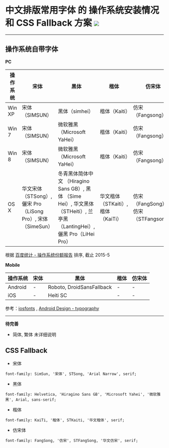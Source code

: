 # 中文排版常用字体 的 操作系统安装情况 和 CSS Fallback 方案 ![](https://img.shields.io/badge/release-no-red.svg?style=flat-square)

--- 

## 操作系统自带字体

**PC**

操作系统   | 宋体           | 黑体          | 楷体         | 仿宋体
--------- | ------------- | ------------ | ------------ | -------------
Win XP    | 宋体（SIMSUN） | 黑体（simhei） | 楷体（Kaiti） | 仿宋（Fangsong）
Win 7     | 宋体（SIMSUN） | 微软雅黑（Microsoft YaHei） | 楷体（Kaiti）| 仿宋（Fangsong）
Win 8     | 宋体（SIMSUN） | 微软雅黑（Microsoft YaHei） | 楷体（Kaiti） | 仿宋（Fangsong）
OS X      | 华文宋体（STSong）,儷宋 Pro（LiSong Pro）, 宋体 （SimeSun）| 冬青黑体简体中文 （Hiragino Sans GB）, 黑体 （Sime Hei）, 华文黑体（STHeiti）, 兰亭黑（LantingHei）, 儷黑 Pro（LiHei Pro） | 华文楷体（STKaiti）, 楷体（KaiTi）| 仿宋（FangSong）, 仿宋（STFangsong）

根据 [百度统计 - 操作系统份额报告](http://tongji.baidu.com/data/os) 排序, 截止 2015-5

**Mobile**

操作系统  | 宋体   | 黑体                       | 楷体         | 仿宋体
-------- | ----- | ------------------------- | ------------ | -------------
Android  | -     | Roboto, DroidSansFallback | -            | -
iOS      | -     | Heiti SC                  | -            | -


参考：[iosfonts](http://iosfonts.com/) , [Android Design - typography](http://developer.android.com/design/style/typography.html)

---

**待完善**

- 简体, 繁体 未详细说明

## CSS Fallback

- 宋体

```
font-family: SimSun, '宋体', STSong, 'Arial Narrow', serif;
```

- 黑体

```
font-family: Helvetica, 'Hiragino Sans GB', 'Microsoft Yahei', '微软雅黑', Arial, sans-serif;
```

- 楷体

```
font-family: KaiTi, '楷体', STKaiti, '华文楷体', serif;
```

- 仿宋体

```
font-family: FangSong, '仿宋', STFangSong, '华文仿宋', serif;
```

